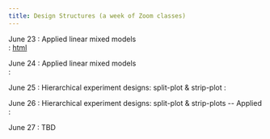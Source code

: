 ```yaml
---
title: Design Structures (a week of Zoom classes)    
---
```


June 23 
: Applied linear mixed models  
  : [html](https://stat720.github.io/summer2025/notes/applied-linear-mixed-models-i.html)

June 24 
: Applied linear mixed models  
  : [](#)

June 25 
: Hierarchical experiment designs: split-plot & strip-plot 
  : [](#)

June 26 
: Hierarchical experiment designs: split-plot & strip-plots -- Applied 
  : [](#)

June 27
: TBD
